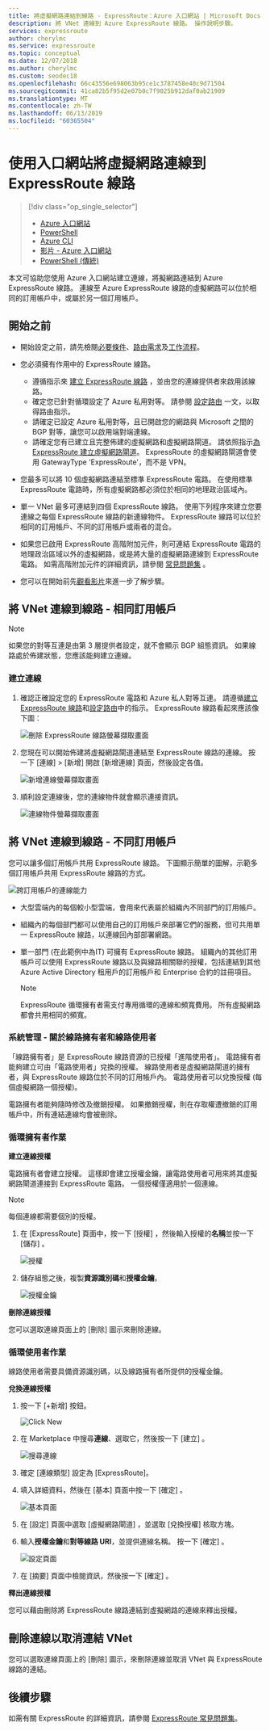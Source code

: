 ```yaml
---
title: 將虛擬網路連結到線路 - ExpressRoute：Azure 入口網站 | Microsoft Docs
description: 將 VNet 連線到 Azure ExpressRoute 線路。 操作說明步驟。
services: expressroute
author: cherylmc
ms.service: expressroute
ms.topic: conceptual
ms.date: 12/07/2018
ms.author: cherylmc
ms.custom: seodec18
ms.openlocfilehash: 66c43556e698063b95ce1c3787458e40c9d71504
ms.sourcegitcommit: 41ca82b5f95d2e07b0c7f9025b912daf0ab21909
ms.translationtype: MT
ms.contentlocale: zh-TW
ms.lasthandoff: 06/13/2019
ms.locfileid: "60365504"
---
```

# <a name="connect-a-virtual-network-to-an-expressroute-circuit-using-the-portal"></a>使用入口網站將虛擬網路連線到 ExpressRoute 線路
> [!div class="op_single_selector"]
> * [Azure 入口網站](expressroute-howto-linkvnet-portal-resource-manager.md)
> * [PowerShell](expressroute-howto-linkvnet-arm.md)
> * [Azure CLI](howto-linkvnet-cli.md)
> * [影片 - Azure 入口網站](https://azure.microsoft.com/documentation/videos/azure-expressroute-how-to-create-a-connection-between-your-vpn-gateway-and-expressroute-circuit)
> * [PowerShell (傳統)](expressroute-howto-linkvnet-classic.md)
> 

本文可協助您使用 Azure 入口網站建立連線，將擬網路連結到 Azure ExpressRoute 線路。 連線至 Azure ExpressRoute 線路的虛擬網路可以位於相同的訂用帳戶中，或屬於另一個訂用帳戶。

## <a name="before-you-begin"></a>開始之前

* 開始設定之前，請先檢閱[必要條件](expressroute-prerequisites.md)、[路由需求](expressroute-routing.md)及[工作流程](expressroute-workflows.md)。

* 您必須擁有作用中的 ExpressRoute 線路。
  * 遵循指示來 [建立 ExpressRoute 線路](expressroute-howto-circuit-portal-resource-manager.md) ，並由您的連線提供者來啟用該線路。
  * 確定您已針對循環設定了 Azure 私用對等。 請參閱 [設定路由](expressroute-howto-routing-portal-resource-manager.md) 一文，以取得路由指示。
  * 請確定已設定 Azure 私用對等，且已開啟您的網路與 Microsoft 之間的 BGP 對等，讓您可以啟用端對端連線。
  * 請確定您有已建立且完整佈建的虛擬網路和虛擬網路閘道。 請依照指示[為 ExpressRoute 建立虛擬網路閘道](expressroute-howto-add-gateway-resource-manager.md)。 ExpressRoute 的虛擬網路閘道會使用 GatewayType 'ExpressRoute'，而不是 VPN。

* 您最多可以將 10 個虛擬網路連結至標準 ExpressRoute 電路。 在使用標準 ExpressRoute 電路時，所有虛擬網路都必須位於相同的地理政治區域內。

* 單一 VNet 最多可連結到四個 ExpressRoute 線路。 使用下列程序來建立您要連線之每個 ExpressRoute 線路的新連線物件。 ExpressRoute 線路可以位於相同的訂用帳戶、不同的訂用帳戶或兩者的混合。

* 如果您已啟用 ExpressRoute 高階附加元件，則可連結 ExpressRoute 電路的地理政治區域以外的虛擬網路，或是將大量的虛擬網路連線到 ExpressRoute 電路。 如需高階附加元件的詳細資訊，請參閱 [常見問題集](expressroute-faqs.md) 。

* 您可以在開始前先[觀看影片](https://azure.microsoft.com/documentation/videos/azure-expressroute-how-to-create-a-connection-between-your-vpn-gateway-and-expressroute-circuit)來進一步了解步驟。

## <a name="connect-a-vnet-to-a-circuit---same-subscription"></a>將 VNet 連線到線路 - 相同訂用帳戶

> [!NOTE]
> 如果您的對等互連是由第 3 層提供者設定，就不會顯示 BGP 組態資訊。 如果線路處於佈建狀態，您應該能夠建立連線。
>

### <a name="to-create-a-connection"></a>建立連線

1. 確認正確設定您的 ExpressRoute 電路和 Azure 私人對等互連。 請遵循[建立 ExpressRoute 線路](expressroute-howto-circuit-arm.md)和[設定路由](expressroute-howto-routing-arm.md)中的指示。 ExpressRoute 線路看起來應該像下圖：

   ![刪除 ExpressRoute 線路螢幕擷取畫面](./media/expressroute-howto-linkvnet-portal-resource-manager/routing1.png)
2. 您現在可以開始佈建將虛擬網路閘道連結至 ExpressRoute 線路的連線。 按一下 [連線]   > [新增]  開啟 [新增連線]  頁面，然後設定各值。

   ![新增連線螢幕擷取畫面](./media/expressroute-howto-linkvnet-portal-resource-manager/samesub1.png)
3. 順利設定連線後，您的連線物件就會顯示連接資訊。

   ![連線物件螢幕擷取畫面](./media/expressroute-howto-linkvnet-portal-resource-manager/samesub2.png)

## <a name="connect-a-vnet-to-a-circuit---different-subscription"></a>將 VNet 連線到線路 - 不同訂用帳戶

您可以讓多個訂用帳戶共用 ExpressRoute 線路。 下圖顯示簡單的圖解，示範多個訂用帳戶共用 ExpressRoute 線路的方式。

![跨訂用帳戶的連線能力](./media/expressroute-howto-linkvnet-portal-resource-manager/cross-subscription.png)

- 大型雲端內的每個較小型雲端，會用來代表屬於組織內不同部門的訂用帳戶。
- 組織內的每個部門都可以使用自己的訂用帳戶來部署它們的服務，但可共用單一 ExpressRoute 線路，以連線回內部部署網路。
- 單一部門 (在此範例中為IT) 可擁有 ExpressRoute 線路。 組織內的其他訂用帳戶可以使用 ExpressRoute 線路以及與線路相關聯的授權，包括連結到其他 Azure Active Directory 租用戶的訂用帳戶和 Enterprise 合約的註冊項目。

  > [!NOTE]
  > ExpressRoute 循環擁有者需支付專用循環的連線和頻寬費用。 所有虛擬網路都會共用相同的頻寬。
  >
  >

### <a name="administration---about-circuit-owners-and-circuit-users"></a>系統管理 - 關於線路擁有者和線路使用者

「線路擁有者」是 ExpressRoute 線路資源的已授權「進階使用者」。 電路擁有者能夠建立可由「電路使用者」兌換的授權。 線路使用者是虛擬網路閘道的擁有者，與 ExpressRoute 線路位於不同的訂用帳戶內。 電路使用者可以兌換授權 (每個虛擬網路一個授權)。

電路擁有者能夠隨時修改及撤銷授權。 如果撤銷授權，則在存取權遭撤銷的訂用帳戶中，所有連結連線均會被刪除。

### <a name="circuit-owner-operations"></a>循環擁有者作業

**建立連線授權**

電路擁有者會建立授權。 這樣即會建立授權金鑰，讓電路使用者可用來將其虛擬網路閘道連接到 ExpressRoute 電路。 一個授權僅適用於一個連線。

> [!NOTE]
> 每個連線都需要個別的授權。
>

1. 在 [ExpressRoute] 頁面中，按一下 [授權]  ，然後輸入授權的**名稱**並按一下 [儲存]  。

   ![授權](./media/expressroute-howto-linkvnet-portal-resource-manager/authorization.png)
2. 儲存組態之後，複製**資源識別碼**和**授權金鑰**。

   ![授權金鑰](./media/expressroute-howto-linkvnet-portal-resource-manager/authkey.png)

**刪除連線授權**

您可以選取連線頁面上的 [刪除]  圖示來刪除連線。

### <a name="circuit-user-operations"></a>循環使用者作業

線路使用者需要具備資源識別碼，以及線路擁有者所提供的授權金鑰。

**兌換連線授權**

1. 按一下 [+新增]  按鈕。

   ![Click New](./media/expressroute-howto-linkvnet-portal-resource-manager/Connection1.png)
2. 在 Marketplace 中搜尋**連線**、選取它，然後按一下 [建立]  。

   ![搜尋連線](./media/expressroute-howto-linkvnet-portal-resource-manager/Connection2.png)
3. 確定 [連線類型]  設定為 [ExpressRoute]。
4. 填入詳細資料，然後在 [基本] 頁面中按一下 [確定]  。

   ![基本頁面](./media/expressroute-howto-linkvnet-portal-resource-manager/Connection3.png)
5. 在 [設定]  頁面中選取 [虛擬網路閘道]  ，並選取 [兌換授權]  核取方塊。
6. 輸入**授權金鑰**和**對等線路 URI**，並提供連線名稱。 按一下 [確定]  。

   ![設定頁面](./media/expressroute-howto-linkvnet-portal-resource-manager/Connection4.png)
7. 在 [摘要]  頁面中檢閱資訊，然後按一下 [確定]  。

**釋出連線授權**

您可以藉由刪除將 ExpressRoute 線路連結到虛擬網路的連線來釋出授權。

## <a name="delete-a-connection-to-unlink-a-vnet"></a>刪除連線以取消連結 VNet

您可以選取連線頁面上的 [刪除]  圖示，來刪除連線並取消 VNet 與 ExpressRoute 線路的連結。

## <a name="next-steps"></a>後續步驟
如需有關 ExpressRoute 的詳細資訊，請參閱 [ExpressRoute 常見問題集](expressroute-faqs.md)。
